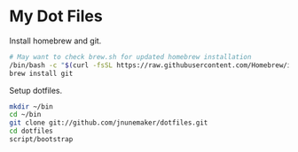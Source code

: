 # My Dot Files

Install homebrew and git.

```bash
# May want to check brew.sh for updated homebrew installation
/bin/bash -c "$(curl -fsSL https://raw.githubusercontent.com/Homebrew/install/HEAD/install.sh)"
brew install git
```

Setup dotfiles.

```bash
mkdir ~/bin
cd ~/bin
git clone git://github.com/jnunemaker/dotfiles.git
cd dotfiles
script/bootstrap
```
